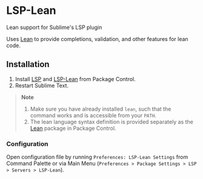 # LSP-Lean

Lean support for Sublime's LSP plugin

Uses [Lean](https://lean-lang.org/) to provide completions, validation, and other features for lean code.

## Installation

1. Install [LSP](https://packagecontrol.io/packages/LSP) and [LSP-Lean](https://packagecontrol.io/Packages/LSP-Lean) from Package Control.
2. Restart Sublime Text.

> **Note**
>
> 1. Make sure you have already installed `lean`, such that the command works and is accessible from your `PATH`.
> 2. The lean language syntax definition is provided separately as the [Lean](https://packagecontrol.io/Packages/Lean) package in Package Control.

### Configuration

Open configuration file  by running `Preferences: LSP-Lean Settings` from Command Palette 
or via Main Menu (`Preferences > Package Settings > LSP > Servers > LSP-Lean`).
